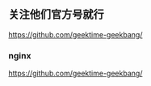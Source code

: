 ## 关注他们官方号就行
https://github.com/geektime-geekbang/


### nginx 
https://github.com/geektime-geekbang/
